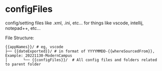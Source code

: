 # configFiles
config/setting files like .xml, .ini, etc... for things like vscode, intellij, notepad++, etc...


File Structure:
```
{{appNames}}/ # eg, vscode
├── {{dateExported}}/ # in format of YYYYMMDD-{{whereSourcedFrom}}, Example: 20221130-ModernCampus
│       └── {{configFiles}}/  # All config files and folders related to parent folder
```


